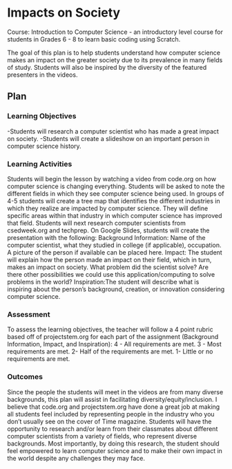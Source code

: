 # Impacts on Society

Course: Introduction to Computer Science - an introductory level course for students in Grades 6 - 8 to learn basic coding using Scratch.

The goal of this plan is to help students understand how computer science makes an impact on the greater society due to its prevalence in many fields of study. Students will also be inspired by the diversity of the featured presenters in the videos.

## Plan

### Learning Objectives

-Students will research a computer scientist who has made a great impact on society.
-Students will create a slideshow on an important person in computer science history.

### Learning Activities

Students will begin the lesson by watching a video from code.org on how computer science is changing everything.
Students will be asked to note the different fields in which they see computer science being used.
In groups of 4-5 students will create a tree map that identifies the different industries in which they realize are impacted by computer science. They will define specific areas within that industry in which computer science has improved that field.
Students will next research computer scientists from csedweek.org and techprep. 
On Google Slides, students will create the presentation with the following:
Background Information: Name of the computer scientist, what they studied in college (if applicable), occupation. A picture of the person if available can be placed here.
Impact: The student will explain how the person made an impact on their field, which in turn, makes an impact on society. What problem did the scientist solve? Are there other possibilities we could use this application/computing to solve problems in the world?
Inspiration:The student will describe what is inspiring about the person’s background, creation, or innovation considering computer science.

### Assessment

To assess the learning objectives, the teacher will follow a 4 point rubric based off of projectstem.org for each part of the assignment (Background Information, Impact, and Inspiration):
	4 - All requirements are met.
	3 - Most requirements are met.
	2-  Half of the requirements are met.
	1-  Little or no requirements are met.


### Outcomes

Since the people the students will meet in the videos are from many diverse backgrounds, this plan will assist in facilitating diversity/equity/inclusion. I believe that code.org and projectstem.org have done a great job at making all students feel included by representing people in the industry who you don’t usually see on the cover of Time magazine. Students will have the opportunity to research and/or learn from their classmates about different computer scientists from a variety of fields, who represent diverse backgrounds. Most importantly, by doing this research, the student should feel empowered to learn computer science and to make their own impact in the world despite any challenges they may face.


